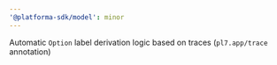 ```yaml
---
'@platforma-sdk/model': minor
---
```


Automatic `Option` label derivation logic based on traces (`pl7.app/trace` annotation)
